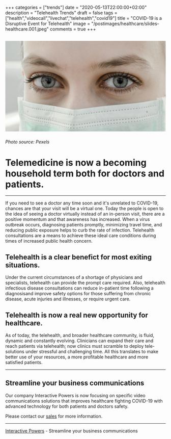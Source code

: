 +++
categories = ["trends"]
date = "2020-05-13T22:00:00+02:00"
description = "Telehealth Trends"
draft = false
tags = ["health","videocall","livechat","telehealth","covid19"]
title = "COVID-19 is a Disruptive Event for Telehealth"
image = "/postimages/healthcare/slides-healthcare.001.jpeg"
comments = true
+++

![Times of covid-19](/postimages/healthcare/slides-healthcare.001.jpeg)
------------
###### Photo source:  Pexels

#	Telemedicine is now a becoming household term both for doctors and patients.
---

If you need to see a doctor any time soon and it's unrelated to COVID-19, chances are that your visit will be a virtual one. Today the people is open to the idea of seeing a doctor virtually instead of an in-person visit, there are a  positive momentum and that awareness has increased. When a virus outbreak occurs, diagnosing patients promptly, minimizing travel time, and reducing public exposure helps to curb the rate of infection. Telehealth consultations are a means to achieve these ideal care conditions during times of increased public health concern.

##	Telehealth is a clear benefict for most exiting situations.

Under the current circumstances of a shortage of physicians and specialists, telehealth can provide the prompt care required. Also, telehealth infectious disease consultations can reduce in-patient time following a diagnosisand improve safety options for those suffering from chronic disease, acute injuries and illnesses, or require urgent care.

##	Telehealth is now a real new opportunity for healthcare.

As of today, the telehealth, and broader healthcare community, is fluid, dynamic and constantly evolving. Clinicians can expand their care and reach  patients via telehealth; now clinics must scramble to deploy tele-solutions under stressful and challenging time. All this translates to make better use of your resources, a more profitable healthcare and more satisfied patients.

---
## Streamline your business communications

Our company Interactive Powers is now focusing on specific video communications solutions that improves healthcare fighting COVID-19 with advanced technology for both patients and doctors safety.

Please contact our [sales](http://www.ivrpowers.com/support-services/) for more information.

---
[Interactive Powers](http://www.ivrpowers.com/ ) - Streamline your business communications